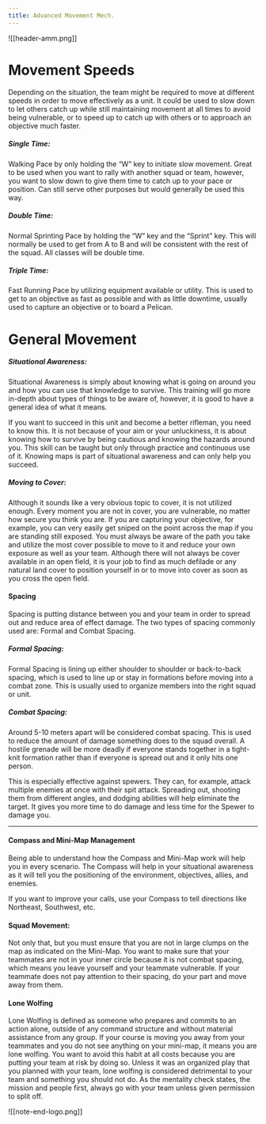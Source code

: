 ```yaml
---
title: Advanced Movement Mech.
---
```

![[header-amm.png]]
# <div class="dividernc">Movement Speeds</div>
Depending on the situation, the team might be required to move at different speeds in order to move effectively as a unit. It could be used to slow down to let others catch up while still maintaining movement at all times to avoid being vulnerable, or to speed up to catch up with others or to approach an objective much faster.

##### Single Time:

Walking Pace by only holding the “W” key to initiate slow movement. Great to be used when you want to rally with another squad or team, however, you want to slow down to give them time to catch up to your pace or position. Can still serve other purposes but would generally be used this way.

##### Double Time:

Normal Sprinting Pace by holding the “W” key and the “Sprint” key. This will normally be used to get from A to B and will be consistent with the rest of the squad. All classes will be double time.

##### Triple Time:

Fast Running Pace by utilizing equipment available or utility. This is used to get to an objective as fast as possible and with as little downtime, usually used to capture an objective or to board a Pelican.
#  <div class="dividernc">General Movement</div>

##### Situational Awareness:

Situational Awareness is simply about knowing what is going on around you and how you can use that knowledge to survive. This training will go more in-depth about types of things to be aware of, however, it is good to have a general idea of what it means.

If you want to succeed in this unit and become a better rifleman, you need to know this. It is not because of your aim or your unluckiness, it is about knowing how to survive by being cautious and knowing the hazards around you. This skill can be taught but only through practice and continuous use of it. Knowing maps is part of situational awareness and can only help you succeed.

##### Moving to Cover:

Although it sounds like a very obvious topic to cover, it is not utilized enough. Every moment you are not in cover, you are vulnerable, no matter how secure you think you are. If you are capturing your objective, for example, you can very easily get sniped on the point across the map if you are standing still exposed. You must always be aware of the path you take and utilize the most cover possible to move to it and reduce your own exposure as well as your team. Although there will not always be cover available in an open field, it is your job to find as much defilade or any natural land cover to position yourself in or to move into cover as soon as you cross the open field.

#### Spacing

Spacing is putting distance between you and your team in order to spread out and reduce area of effect damage. The two types of spacing commonly used are: Formal and Combat Spacing.

##### Formal Spacing:

Formal Spacing is lining up either shoulder to shoulder or back-to-back spacing, which is used to line up or stay in formations before moving into a combat zone. This is usually used to organize members into the right squad or unit.

##### Combat Spacing:

Around 5-10 meters apart will be considered combat spacing. This is used to reduce the amount of damage something does to the squad overall. A hostile grenade will be more deadly if everyone stands together in a tight-knit formation rather than if everyone is spread out and it only hits one person.

This is especially effective against spewers. They can, for example, attack multiple enemies at once with their spit attack. Spreading out, shooting them from different angles, and dodging abilities will help eliminate the target. It gives you more time to do damage and less time for the Spewer to damage you.

***
#### Compass and Mini-Map Management

Being able to understand how the Compass and Mini-Map work will help you in every scenario. The Compass will help in your situational awareness as it will tell you the positioning of the environment, objectives, allies, and enemies.

If you want to improve your calls, use your Compass to tell directions like Northeast, Southwest, etc.

#### Squad Movement:

Not only that, but you must ensure that you are not in large clumps on the map as indicated on the Mini-Map. You want to make sure that your teammates are not in your inner circle because it is not combat spacing, which means you leave yourself and your teammate vulnerable. If your teammate does not pay attention to their spacing, do your part and move away from them.

#### Lone Wolfing

Lone Wolfing is defined as someone who prepares and commits to an action alone, outside of any command structure and without material assistance from any group. If your course is moving you away from your teammates and you do not see anything on your mini-map, it means you are lone wolfing. You want to avoid this habit at all costs because you are putting your team at risk by doing so. Unless it was an organized play that you planned with your team, lone wolfing is considered detrimental to your team and something you should not do. As the mentality check states, the mission and people first, always go with your team unless given permission to split off.

![[note-end-logo.png]]